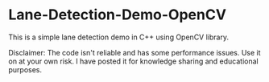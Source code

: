 # Lane-Detection-Demo-OpenCV
This is a simple lane detection demo in C++ using OpenCV library. 

Disclaimer:
The code isn't reliable and has some performance issues. Use it on at your own risk. I have posted it for 
knowledge sharing and educational purposes.
